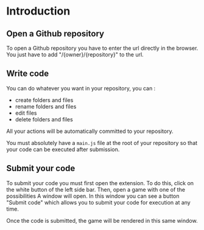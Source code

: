 # Introduction

## Open a Github repository

To open a Github repository you have to enter the url directly in the browser. You just have to add "/{owner}/{repository}"  to the url.

## Write code

You can do whatever you want in your repository, you can :
- create folders and files
- rename folders and files
- edit files
- delete folders and files

All your actions will be automatically committed to your repository.

You must absolutely have a `main.js` file at the root of your repository so that your code can be executed after submission.

## Submit your code

To submit your code you must first open the extension. To do this, click on the white button of the left side bar.
Then, open a game with one of the possibilities
A window will open. In this window you can see a button "Submit code" which allows you to submit your code for execution at any time. 

Once the code is submitted, the game will be rendered in this same window.

